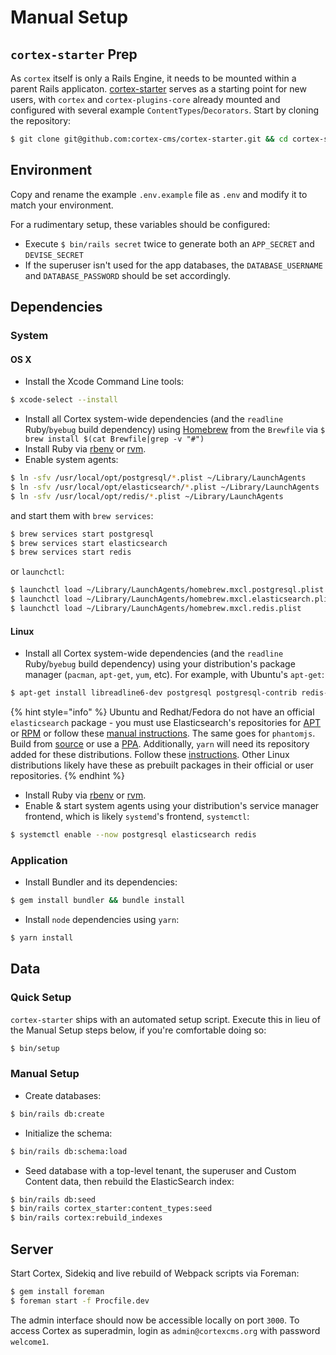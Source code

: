 # Manual Setup

## `cortex-starter` Prep

As `cortex` itself is only a Rails Engine, it needs to be mounted within a parent Rails applicaton. [cortex-starter](https://github.com/cortex-cms/cortex-starter) serves as a starting point for new users, with `cortex` and `cortex-plugins-core` already mounted and configured with several example `ContentTypes`/`Decorators`. Start by cloning the repository:

```bash
$ git clone git@github.com:cortex-cms/cortex-starter.git && cd cortex-starter
```

## Environment

Copy and rename the example `.env.example` file as `.env` and modify it to match your environment.

For a rudimentary setup, these variables should be configured:

* Execute `$ bin/rails secret` twice to generate both an `APP_SECRET` and `DEVISE_SECRET`
* If the superuser isn't used for the app databases, the `DATABASE_USERNAME` and `DATABASE_PASSWORD` should be set accordingly.

## Dependencies

### System

#### OS X

* Install the Xcode Command Line tools:

```bash
$ xcode-select --install
```

* Install all Cortex system-wide dependencies \(and the `readline` Ruby/`byebug` build dependency\) using [Homebrew](http://brew.sh/) from the `Brewfile` via `$ brew install $(cat Brewfile|grep -v "#")`
* Install Ruby via [rbenv](https://github.com/sstephenson/rbenv) or [rvm](https://rvm.io/).
* Enable system agents:

```bash
$ ln -sfv /usr/local/opt/postgresql/*.plist ~/Library/LaunchAgents
$ ln -sfv /usr/local/opt/elasticsearch/*.plist ~/Library/LaunchAgents
$ ln -sfv /usr/local/opt/redis/*.plist ~/Library/LaunchAgents
```

and start them with `brew services`:

```bash
$ brew services start postgresql
$ brew services start elasticsearch
$ brew services start redis
```

or `launchctl`:

```bash
$ launchctl load ~/Library/LaunchAgents/homebrew.mxcl.postgresql.plist
$ launchctl load ~/Library/LaunchAgents/homebrew.mxcl.elasticsearch.plist
$ launchctl load ~/Library/LaunchAgents/homebrew.mxcl.redis.plist
```

#### Linux

* Install all Cortex system-wide dependencies \(and the `readline` Ruby/`byebug` build dependency\) using your distribution's package manager \(`pacman`, `apt-get`, `yum`, etc\). For example, with Ubuntu's `apt-get`:

```bash
$ apt-get install libreadline6-dev postgresql postgresql-contrib redis-server openjdk-8-jre imagemagick jpegoptim ghostscript
```

{% hint style="info" %}
Ubuntu and Redhat/Fedora do not have an official `elasticsearch` package - you must use Elasticsearch's repositories for [APT](https://www.elastic.co/guide/en/elasticsearch/reference/current/deb.html) or [RPM](https://www.elastic.co/guide/en/elasticsearch/reference/current/rpm.html) or follow these [manual instructions](https://www.elastic.co/guide/en/elasticsearch/reference/current/_installation.html). The same goes for `phantomjs`. Build from [source](http://phantomjs.org/download.html) or use a [PPA](https://launchpad.net/ubuntu/+ppas?name_filter=phantomjs). Additionally, `yarn` will need its repository added for these distributions. Follow these [instructions](https://yarnpkg.com/lang/en/docs/install). Other Linux distributions likely have these as prebuilt packages in their official or user repositories.
{% endhint %}

* Install Ruby via [rbenv](https://github.com/sstephenson/rbenv) or [rvm](https://rvm.io/).
* Enable & start system agents using your distribution's service manager frontend, which is likely `systemd`'s frontend, `systemctl`:

```bash
$ systemctl enable --now postgresql elasticsearch redis
```

### Application

* Install Bundler and its dependencies:

```bash
$ gem install bundler && bundle install
```

* Install `node` dependencies using `yarn`:

```bash
$ yarn install
```

## Data

### Quick Setup

`cortex-starter` ships with an automated setup script. Execute this in lieu of the Manual Setup steps below, if you're comfortable doing so:

```bash
$ bin/setup
```

### Manual Setup

* Create databases:

```bash
$ bin/rails db:create
```

* Initialize the schema:

```bash
$ bin/rails db:schema:load
```

* Seed database with a top-level tenant, the superuser and Custom Content data, then rebuild the ElasticSearch index:

```bash
$ bin/rails db:seed
$ bin/rails cortex_starter:content_types:seed
$ bin/rails cortex:rebuild_indexes
```

## Server

Start Cortex, Sidekiq and live rebuild of Webpack scripts via Foreman:

```bash
$ gem install foreman
$ foreman start -f Procfile.dev
```

The admin interface should now be accessible locally on port `3000`. To access Cortex as superadmin, login as `admin@cortexcms.org` with password `welcome1`.

